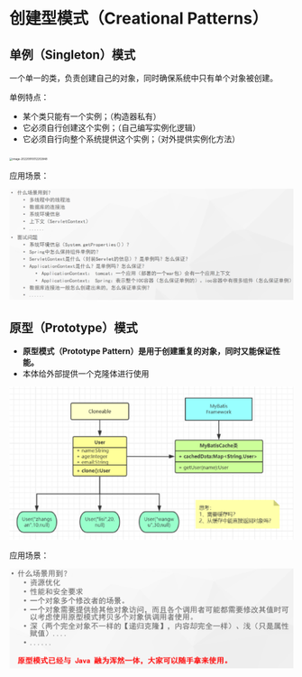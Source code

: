 # 创建型模式（Creational Patterns）

## 单例（Singleton）模式

一个单一的类，负责创建自己的对象，同时确保系统中只有单个对象被创建。

单例特点：

- 某个类只能有一个实例；（构造器私有）
- 它必须自行创建这个实例；（自己编写实例化逻辑）
- 它必须自行向整个系统提供这个实例；（对外提供实例化方法）

<img src="D:\GitHub\doc\design-patterns\doc\创建型模式\images\image-20220910012202848.png" alt="image-20220910012202848" style="zoom: 33%;" />

应用场景：

![image-20220911184854119](images/image-20220911184854119.png)

## 原型（Prototype）模式

- **原型模式（Prototype Pattern）是用于创建重复的对象，同时又能保证性能。**
- 本体给外部提供一个克隆体进行使用

![image-20220911185024983](images/image-20220911185024983.png)

应用场景：

![image-20220911185109403](images/image-20220911185109403.png)

